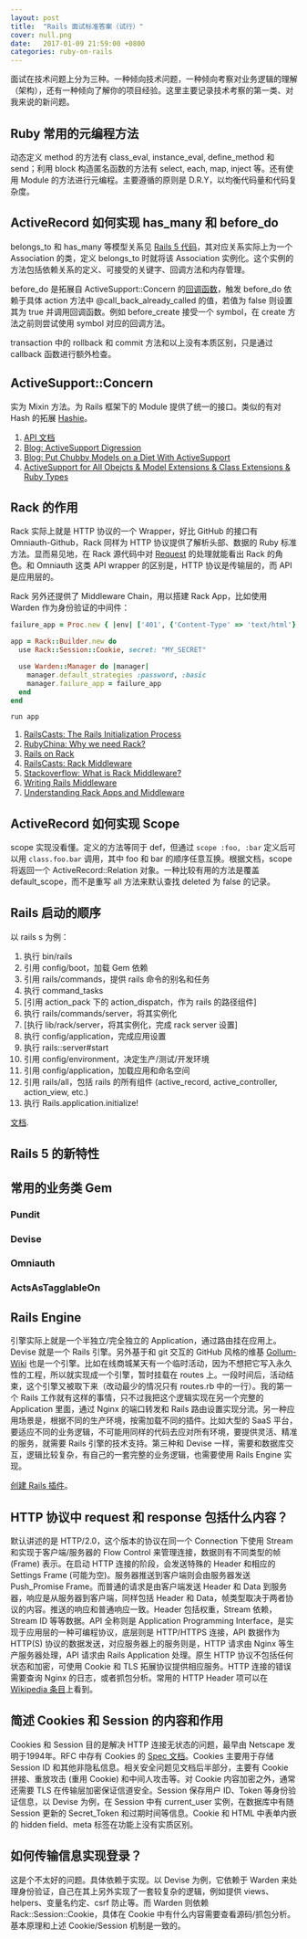 ```yaml
---
layout: post
title:  "Rails 面试标准答案（试行）"
cover: null.png
date:   2017-01-09 21:59:00 +0800
categories: ruby-on-rails
---
```


面试在技术问题上分为三种。一种倾向技术问题，一种倾向考察对业务逻辑的理解（架构），还有一种倾向了解你的项目经验。这里主要记录技术考察的第一类、对我来说的新问题。

## Ruby 常用的元编程方法

动态定义 method 的方法有 class\_eval, instance\_eval, define\_method 和 send；利用 block 构造匿名函数的方法有 select, each, map, inject 等。还有使用 Module 的方法进行元编程。主要遵循的原则是 D.R.Y，以均衡代码量和代码复杂度。

## ActiveRecord 如何实现 has\_many 和 before\_do

belongs\_to 和 has\_many 等模型关系见 [Rails 5 代码](https://github.com/rails/rails/blob/5-0-stable/activerecord/lib/active_record/associations.rb)，其对应关系实际上为一个 Association 的类，定义 belongs\_to 时就将该 Association 实例化。这个实例的方法包括依赖关系的定义、可接受的关键字、回调方法和内存管理。

before\_do 是拓展自 ActiveSupport::Concern 的[回调函数](https://github.com/rails/rails/blob/5-0-stable/activerecord/lib/active_record/callbacks.rb#L258)，触发 before\_do 依赖于具体 action 方法中 @call\_back\_already\_called 的值，若值为 false 则设置其为 true 并调用回调函数。例如 before\_create 接受一个 symbol，在 create 方法之前则尝试使用 symbol 对应的回调方法。

transaction 中的 rollback 和 commit 方法和以上没有本质区别，只是通过 callback 函数进行额外检查。

## ActiveSupport::Concern

实为 Mixin 方法。为 Rails 框架下的 Module 提供了统一的接口。类似的有对 Hash 的拓展 [Hashie](https://github.com/intridea/hashie)。

1. [API 文档](http://api.rubyonrails.org/classes/ActiveSupport/Concern.html)
2. [Blog: ActiveSupport Digression](http://www.zhubert.com/blog/2013/06/13/activesupport-concern-digression/)
3. [Blog: Put Chubby Models on a Diet With ActiveSupport](https://signalvnoise.com/posts/3372-put-chubby-models-on-a-diet-with-concerns)
4. [ActiveSupport for All Obejcts & Model Extensions & Class Extensions & Ruby Types](http://guides.rubyonrails.org/active_support_core_extensions.html)

## Rack 的作用

Rack 实际上就是 HTTP 协议的一个 Wrapper，好比 GitHub 的接口有 Omniauth-Github，Rack 同样为 HTTP 协议提供了解析头部、数据的 Ruby 标准方法。显而易见地，在 Rack 源代码中对 [Request](https://github.com/rack/rack/blob/master/lib/rack/request.rb) 的处理就能看出 Rack 的角色。和 Omniauth 这类 API wrapper 的区别是，HTTP 协议是传输层的，而 API 是应用层的。

Rack 另外还提供了 Middleware Chain，用以搭建 Rack App，比如使用 Warden 作为身份验证的中间件：

```ruby
failure_app = Proc.new { |env| ['401', {'Content-Type' => 'text/html'}, ["UNAUTHORIZED"]] }

app = Rack::Builder.new do
  use Rack::Session::Cookie, secret: "MY_SECRET"

  use Warden::Manager do |manager|
    manager.default_strategies :password, :basic
    manager.failure_app = failure_app
  end
end

run app
```

1. [RailsCasts: The Rails Initialization Process](http://railscasts-china.com/episodes/the-rails-initialization-process-by-kenshin54)
2. [RubyChina: Why we need Rack?](https://ruby-china.org/topics/21517)
3. [Rails on Rack](http://guides.rubyonrails.org/rails_on_rack.html)
4. [RailsCasts: Rack Middleware](http://railscasts.com/episodes/151-rack-middleware)
5. [Stackoverflow: What is Rack Middleware?](http://stackoverflow.com/questions/2256569/what-is-rack-middleware)
6. [Writing Rails Middleware](http://ieftimov.com/writing-rails-middleware)
7. [Understanding Rack Apps and Middleware](https://blog.engineyard.com/2015/understanding-rack-apps-and-middleware)

## ActiveRecord 如何实现 Scope

scope 实现没看懂。定义的方法等同于 def，但通过 `scope :foo, :bar` 定义后可以用 `class.foo.bar` 调用，其中 foo 和 bar 的顺序任意互换。根据文档，scope 将返回一个 ActiveRecord::Relation 对象。一种比较有用的方法是覆盖 default_scope，而不是重写 all 方法来默认查找 deleted 为 false 的记录。

## Rails 启动的顺序

以 rails s 为例：

1. 执行 bin/rails
2. 引用 config/boot，加载 Gem 依赖
3. 引用 rails/commands，提供 rails 命令的别名和任务
4. 执行 command_tasks
5. [引用 action_pack 下的 action_dispatch，作为 rails 的路径组件]
6. 执行 rails/commands/server，将其实例化
7. [执行 lib/rack/server，将其实例化，完成 rack server 设置]
8. 执行 config/application，完成应用设置
9. 执行 rails::server#start
10. 引用 config/environment，决定生产/测试/开发环境
11. 引用 config/application，加载应用和命名空间
12. 引用 rails/all，包括 rails 的所有组件 (active_record, active_controller, action_view, etc.)
13. 执行 Rails.application.initialize!

[文档](http://guides.ruby-china.org/initialization.html).

## Rails 5 的新特性

## 常用的业务类 Gem

### Pundit

### Devise

### Omniauth

### ActsAsTagglableOn

## Rails Engine

引擎实际上就是一个半独立/完全独立的 Application，通过路由挂在应用上。Devise 就是一个 Rails 引擎。另外基于和 git 交互的 GitHub 风格的维基 [Gollum-Wiki](https://github.com/gollum/gollum) 也是一个引擎。比如在线商城某天有一个临时活动，因为不想把它写入永久性的工程，所以就实现成一个引擎，暂时挂载在 routes 上。一段时间后，活动结束，这个引擎又被取下来（改动最少的情况只有 routes.rb 中的一行）。我的第一个 Rails 工作就有这样的事情，只不过我把这个逻辑实现在另一个完整的 Application 里面，通过 Nginx 的端口转发和 Rails 路由设置实现分流。另一种应用场景是，根据不同的生产环境，按需加载不同的插件。比如大型的 SaaS 平台，要适应不同的业务逻辑，不可能用同样的代码去应对所有环境，要提供灵活、精准的服务，就需要 Rails 引擎的技术支持。第三种和 Devise 一样，需要和数据库交互，逻辑比较复杂，有自己的一套完整的业务逻辑，也需要使用 Rails Engine 实现。

[创建 Rails 插件](http://guides.rubyonrails.org/plugins.html)。

## HTTP 协议中 request 和 response 包括什么内容？

默认讲述的是 HTTP/2.0，这个版本的协议在同一个 Connection 下使用 Stream 和实现于客户端/服务器的 Flow Control 来管理连接，数据则有不同类型的帧 (Frame) 表示。在启动 HTTP 连接的阶段，会发送特殊的 Header 和相应的 Settings Frame (可能为空)。服务器推送到客户端则会由服务器发送 Push_Promise Frame。而普通的请求是由客户端发送 Header 和 Data 到服务器，响应是从服务器到客户端，同样包括 Header 和 Data，帧类型取决于两者协议的内容。推送的响应和普通响应一致。Header 包括权重，Stream 依赖，Stream ID 等等数据。API 全称则是 Application Programming Interface，是实现于应用层的一种可编程协议，底层则是 HTTP/HTTPS 连接，API 数据作为 HTTP(S) 协议的数据发送，对应服务器上的服务则是，HTTP 请求由 Nginx 等生产服务器处理，API 请求由 Rails Application 处理。原生 HTTP 协议不包括任何状态和加密，可使用 Cookie 和 TLS 拓展协议提供相应服务。HTTP 连接的错误需要查询 Nginx 的日志，或者抓包分析。常用的 HTTP Header 项可以在 [Wikipedia 条目](https://en.wikipedia.org/wiki/List_of_HTTP_header_fields)上看到。

## 简述 Cookies 和 Session 的内容和作用

Cookies 和 Session 目的是解决 HTTP 连接无状态的问题，最早由 Netscape 发明于1994年。RFC 中存有 Cookies 的 [Spec 文档](https://tools.ietf.org/html/rfc6265)。Cookies 主要用于存储 Session ID 和其他非隐私信息。相关安全问题见文档后半部分，主要有 Cookie 拼接、重放攻击 (重用 Cookie) 和中间人攻击等。对 Cookie 内容加密之外，通常还需要 TLS 在传输层加密保证信道安全。Session 保存用户 ID、Token 等身份验证信息，以 Devise 为例，在 Session 中有 current_user 实例，在数据库中有随 Session 更新的 Secret_Token 和过期时间等信息。Cookie 和 HTML 中表单内嵌的 hidden field、meta 标签在功能上没有实质区别。

## 如何传输信息实现登录？

这是个不太好的问题。具体依赖于实现。以 Devise 为例，它依赖于 Warden 来处理身份验证，自己在其上另外实现了一套较复杂的逻辑，例如提供 views、helpers、变量名约定、csrf 防止等。而 Warden 则依赖 Rack::Session::Cookie，具体在 Cookie 中有什么内容需要查看源码/抓包分析。基本原理和上述 Cookie/Session 机制是一致的。

